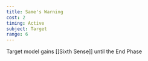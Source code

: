 ```yaml
---
title: Same's Warning
cost: 2
timing: Active
subject: Target
range: 6
---
```

Target model gains [[Sixth Sense]] until the End Phase